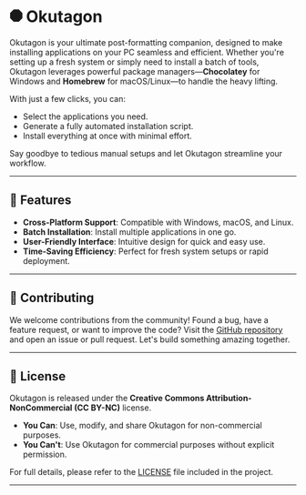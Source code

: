 # &#11203; Okutagon  

Okutagon is your ultimate post-formatting companion, designed to make installing applications on your PC seamless and efficient. Whether you're setting up a fresh system or simply need to install a batch of tools, Okutagon leverages powerful package managers—**Chocolatey** for Windows and **Homebrew** for macOS/Linux—to handle the heavy lifting.  

With just a few clicks, you can:  
- Select the applications you need.  
- Generate a fully automated installation script.  
- Install everything at once with minimal effort.  

Say goodbye to tedious manual setups and let Okutagon streamline your workflow.  

---

## 🚀 Features  

- **Cross-Platform Support**: Compatible with Windows, macOS, and Linux.  
- **Batch Installation**: Install multiple applications in one go.  
- **User-Friendly Interface**: Intuitive design for quick and easy use.  
- **Time-Saving Efficiency**: Perfect for fresh system setups or rapid deployment.  

---

## 🤝 Contributing  

We welcome contributions from the community! Found a bug, have a feature request, or want to improve the code? Visit the [GitHub repository](https://github.com/levent1ozgur/okutagon) and open an issue or pull request. Let's build something amazing together.  

---

## 📄 License  

Okutagon is released under the **Creative Commons Attribution-NonCommercial (CC BY-NC)** license.  

- **You Can**: Use, modify, and share Okutagon for non-commercial purposes.  
- **You Can't**: Use Okutagon for commercial purposes without explicit permission.  

For full details, please refer to the [LICENSE](./LICENSE) file included in the project.  

---


